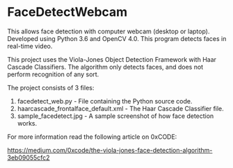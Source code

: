 # FaceDetectWebcam

This allows face detection with computer webcam (desktop or laptop). Developed using Python 3.6 and OpenCV 4.0. This program detects faces in real-time video.

This project uses the Viola-Jones Object Detection Framework with Haar Cascade Classifiers. The algorithm only detects faces, and does not perform recognition of any sort. 

The project consists of 3 files:

1. facedetect_web.py - File containing the Python source code.
2. haarcascade_frontalface_default.xml - The Haar Cascade Classifier file.
3. sample_facedetect.jpg - A sample screenshot of how face detection works.

For more information read the following article on 0xCODE:

https://medium.com/0xcode/the-viola-jones-face-detection-algorithm-3eb09055cfc2

